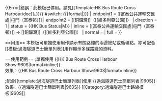 {{Error|錯誤：此模板已停用。請見[[Template:HK Bus Route Cross Harbour/doc]]。}}{{ #switch: {{{format|}}}
  | endpoint1 = [[富泰公共運輸交匯處|屯門（富泰邨）]]
  | endpoint2 =  [[銅鑼灣]]（[[維多利亞公園]]）
  | direction = 1
  | status = {{HK Bus Status|M}}
  | inline = [[富泰公共運輸交匯處|屯門（富泰邨）]] →  [[銅鑼灣]]（[[維多利亞公園]]）
  | normal =
  | full =
}}<noinclude>

==用法==
本模板可單獨使用用作顯示有關路綫的兩邊總站或循環點，亦可配合[[模板:過海隧道巴士簡單列表]]用作顯示多條路綫的資料。

==使用範例==
;單獨使用
<nowiki>{{HK Bus Route Cross Harbour Show:960S|format=inline}}</nowiki><br>
效果：{{HK Bus Route Cross Harbour Show:960S|format=inline}}

;配合[[template:過海隧道巴士簡單列表]]使用
<nowiki>{{過海隧道巴士簡單列表|960S}}</nowiki>
效果：{{過海隧道巴士簡單列表|960S}}
[[Category:過海隧道巴士路線模板|960S]]</noinclude>